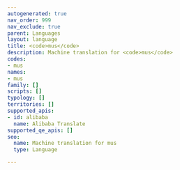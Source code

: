 ```yaml
---
autogenerated: true
nav_order: 999
nav_exclude: true
parent: Languages
layout: language
title: <code>mus</code>
description: Machine translation for <code>mus</code>
codes:
- mus
names:
- mus
family: []
scripts: []
typology: []
territories: []
supported_apis:
- id: alibaba
  name: Alibaba Translate
supported_qe_apis: []
seo:
  name: Machine translation for mus
  type: Language

---
```


